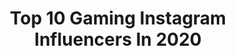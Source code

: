 ---
title: Top 10 Gaming Instagram Influencers In 2020
description: >-
  Find top gaming Instagram influencers in 2020. Most popular hashtags: #gamergirl #gamergirls #geek #gaming.
platform: Instagram
profiles:
  - username: "serenagalway"
    fullname: >-
      Youtuber / Gamer
    location: "Germany"
    followers: 16385
    engagement: 2324
    commentsToLikes: 0.065575
    avatar: "https://scontent-ams4-1.cdninstagram.com/v/t51.2885-19/s320x320/90090262_504180823606880_7565577624819335168_n.jpg?_nc_ht=scontent-ams4-1.cdninstagram.com&_nc_ohc=E1fSlfxhASMAX9Yk-HO&oh=669e56cbdbfb0775d09e74dda8f3d273&oe=5EB8EC60"
    verified: false
    hashtags: "#outfittoday, #selfiee, #newcamera, #happinessiskey"
  - username: "purple.gaming"
    fullname: >-
      🎮Lena🎮
    location: "Germany"
    followers: 39052
    engagement: 673
    commentsToLikes: 0.066361
    avatar: "https://instagram.fhan5-2.fna.fbcdn.net/v/t51.2885-19/s320x320/88986554_482416712639505_423172497630822400_n.jpg?_nc_ht=instagram.fhan5-2.fna.fbcdn.net&_nc_ohc=U1ZsM7SM-hoAX-9r-x4&oh=95456d87971baeaa10fbef1de4f6fde1&oe=5EB694CA"
    verified: false
    hashtags: "#girlgaming, #indiegame, #codmobilecomminty, #geekgirls"
  - username: "rebyliciousplays"
    fullname: >-
      Rebecca Samuelsson
    location: "Sweden"
    followers: 30418
    engagement: 815
    commentsToLikes: 0.045134
    avatar: "https://scontent-amt2-1.cdninstagram.com/v/t51.2885-19/s320x320/92633004_357866891784051_8041684761149702144_n.jpg?_nc_ht=scontent-amt2-1.cdninstagram.com&_nc_ohc=aMoauzQ3NKAAX-6q1aI&oh=17bf19dd3abf3e6796e7c70046159d92&oe=5EBB8378"
    verified: false
    hashtags: "#mightysoloofficial, #fishnet, #mercy, #proteinbolaget"
  - username: "jasmine_ninnemann"
    fullname: >-
      Jasmine🌸lvl.28🌸Germany🌸Artist
    location: "Germany"
    followers: 2612
    engagement: 2107
    commentsToLikes: 0.238486
    avatar: "https://scontent-lht6-1.cdninstagram.com/v/t51.2885-19/s320x320/84319009_2619093268370117_8731395490286927872_n.jpg?_nc_ht=scontent-lht6-1.cdninstagram.com&_nc_ohc=zajEDmYwPpYAX_xbB8A&oh=6ab705f91703b39ddbd6075138ddc86a&oe=5EBB0228"
    verified: false
    hashtags: "#giveaway, #beauty, #strangerthings3, #fallinspiration"
  - username: "frenchcreature_"
    fullname: >-
      Julie. ~90’s Child
    location: "France"
    followers: 28555
    engagement: 922
    commentsToLikes: 0.045775
    avatar: "https://scontent-lhr8-1.cdninstagram.com/v/t51.2885-19/s320x320/92843820_1125957164433686_7573830829680361472_n.jpg?_nc_ht=scontent-lhr8-1.cdninstagram.com&_nc_ohc=hidHW0DEywMAX-1nGr8&oh=fbb0dea2fef5e640c78dc98a63f46507&oe=5EBADC4C"
    verified: false
    hashtags: "#fimocreation, #timburtontattoo, #makeup, #pencildrawing"
  - username: "itsbrianawhite"
    fullname: >-
      Briana
    location: "United States"
    followers: 18765
    engagement: 1154
    commentsToLikes: 0.043292
    avatar: "https://scontent-ams4-1.cdninstagram.com/v/t51.2885-19/s320x320/66645977_664215344042452_3447337469861691392_n.jpg?_nc_ht=scontent-ams4-1.cdninstagram.com&_nc_ohc=-lglMsV0QXAAX_zpmdK&oh=c9ad9d4e879e1c6942296d5bc53a657e&oe=5EB8B2D3"
    verified: false
    hashtags: "#happy, #coronavirus, #merrychristmas, #playhard"
  - username: "syivangel"
    fullname: >-
      𝒚𝒐𝒖𝒓 𝑨𝒏𝒈𝒆𝒍♥
    location: "Indonesia"
    followers: 16692
    engagement: 677
    commentsToLikes: 0.071093
    avatar: "https://scontent-bos3-1.cdninstagram.com/v/t51.2885-19/s320x320/89830770_267303180930239_2440972962497560576_n.jpg?_nc_ht=scontent-bos3-1.cdninstagram.com&_nc_ohc=p2sIErJQbrIAX-wfzRz&oh=4d94114b02f9a905358c7ff7ac307866&oe=5EB678AF"
    verified: false
    hashtags: "#giveaway, #diamondfreefire, #girlgamer, #jomblo"
  - username: "miesilein"
    fullname: >-
      Fabienne 🤡
    location: "Germany"
    followers: 6628
    engagement: 2271
    commentsToLikes: 0.054854
    avatar: "https://scontent-ams4-1.cdninstagram.com/v/t51.2885-19/s320x320/92393014_2526657530982071_1862705832848785408_n.jpg?_nc_ht=scontent-ams4-1.cdninstagram.com&_nc_ohc=sf0LhQ1vCOkAX9dEouS&oh=836b63fa6b334b1c60af86df4346fb57&oe=5EBAF1AA"
    verified: false
    hashtags: "#harleyquinnfan, #rockon, #rockmusic, #metalstyle"
  - username: "scootermagruder"
    fullname: >-
      Scooter Magruder | Sports Guy
    location: "United States"
    followers: 226820
    engagement: 819
    commentsToLikes: 0.021381
    avatar: "https://scontent-lhr8-1.cdninstagram.com/v/t51.2885-19/s320x320/89850211_783706635370633_7687602189774094336_n.jpg?_nc_ht=scontent-lhr8-1.cdninstagram.com&_nc_ohc=LVRFRJBEP4MAX9abq6i&oh=91927d6f3b185411f3cf35717404e836&oe=5EBA4FD1"
    verified: true
    hashtags: "#whodat, #eagles, #heartandsol, #mariohezonja"
  - username: "lifeofwisteria"
    fullname: >-
      WisteriaLife ☁️
    location: "United States"
    followers: 9814
    engagement: 1006
    commentsToLikes: 0.067464
    avatar: "https://scontent-ams4-1.cdninstagram.com/v/t51.2885-19/s320x320/33559514_1928894400756078_3182804872118403072_n.jpg?_nc_ht=scontent-ams4-1.cdninstagram.com&_nc_ohc=NbPvP9OIKbIAX_ouUbP&oh=44e4622a53eac12c2c4b464539da69e8&oe=5EB98C03"
    verified: false
    hashtags: "#tiktok"
---